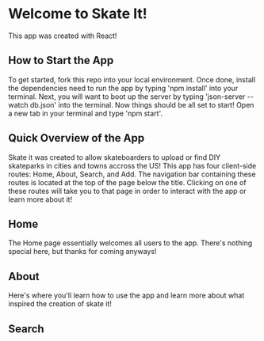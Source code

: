 # Welcome to Skate It!

This app was created with React!

## How to Start the App

To get started, fork this repo into your local environment.  Once done, install the dependencies need to run the app by typing 'npm install' into your terminal. Next, you will want to boot up the server by typing 'json-server --watch db.json' into the terminal.  Now things should be all set to start!  Open a new tab in your terminal and type 'npm start'.

## Quick Overview of the App

Skate it was created to allow skateboarders to upload or find DIY skateparks in cities and towns accross the US! This app has four client-side routes: Home, About, Search, and Add. The navigation bar containing these routes is located at the top of the page below the title.  Clicking on one of these routes will take you to that page in order to interact with the app or learn more about it!

## Home

The Home page essentially welcomes all users to the app.  There's nothing special here, but thanks for coming anyways!

## About

Here's where you'll learn how to use the app and learn more about what inspired the creation of skate it!

## Search






